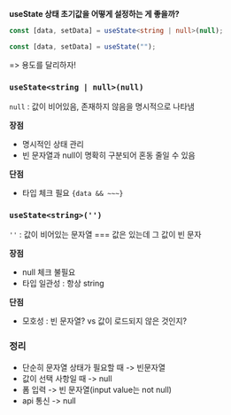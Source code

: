 **useState 상태 초기값을 어떻게 설정하는 게 좋을까?**

```ts
const [data, setData] = useState<string | null>(null);

const [data, setData] = useState("");
```

=> 용도를 달리하자!

### `useState<string | null>(null)`

`null` : 값이 비어있음, 존재하지 않음을 명시적으로 나타냄

**장점**

- 명시적인 상태 관리
- 빈 문자열과 null이 명확히 구분되어 혼동 줄일 수 있음

**단점**

- 타입 체크 필요 `{data && ~~~}`

### `useState<string>('')`

`''` : 값이 비어있는 문자열 === 값은 있는데 그 값이 빈 문자

**장점**

- null 체크 불필요
- 타입 일관성 : 항상 string

**단점**

- 모호성 : 빈 문자열? vs 값이 로드되지 않은 것인지?

### 정리

- 단순히 문자열 상태가 필요할 때 -> 빈문자열
- 값이 선택 사항일 때 -> null
- 폼 입력 -> 빈 문자열(input value는 not null)
- api 통신 -> null
